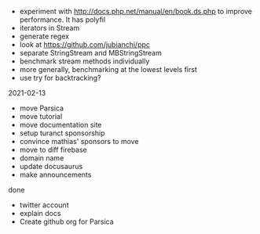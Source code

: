 - experiment with http://docs.php.net/manual/en/book.ds.php to improve performance. It has polyfil
- iterators in Stream
- generate regex
- look at https://github.com/jubianchi/ppc
- separate StringStream and MBStringStream
- benchmark stream methods individually
- more generally, benchmarking at the lowest levels first
- use try for backtracking?


2021-02-13

- move Parsica
- move tutorial
- move documentation site
- setup turanct sponsorship
- convince mathias' sponsors to move
- move to diff firebase
- domain name
- update docusaurus
- make announcements

done
- twitter account 
- explain docs
- Create github org for Parsica

